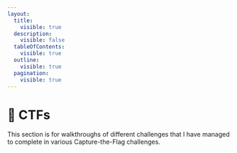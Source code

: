 ```yaml
---
layout:
  title:
    visible: true
  description:
    visible: false
  tableOfContents:
    visible: true
  outline:
    visible: true
  pagination:
    visible: true
---
```


# 🚩 CTFs

This section is for walkthroughs of different challenges that I have managed to complete in various Capture-the-Flag challenges.
